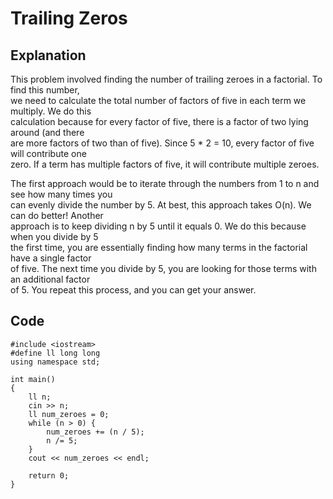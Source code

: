# Trailing Zeros
## Explanation
This problem involved finding the number of trailing zeroes in a factorial. To find this number,  
we need to calculate the total number of factors of five in each term we multiply. We do this  
calculation because for every factor of five, there is a factor of two lying around (and there  
are more factors of two than of five). Since 5 * 2 = 10, every factor of five will contribute one  
zero. If a term has multiple factors of five, it will contribute multiple zeroes. 

The first approach would be to iterate through the numbers from 1 to n and see how many times you  
can evenly divide the number by 5. At best, this approach takes O(n). We can do better! Another  
approach is to keep dividing n by 5 until it equals 0. We do this because when you divide by 5  
the first time, you are essentially finding how many terms in the factorial have a single factor  
of five. The next time you divide by 5, you are looking for those terms with an additional factor  
of 5. You repeat this process, and you can get your answer.
## Code
    #include <iostream>
    #define ll long long
    using namespace std;

    int main()
    {
        ll n;
        cin >> n;
        ll num_zeroes = 0;
        while (n > 0) {
            num_zeroes += (n / 5);
            n /= 5;
        }
        cout << num_zeroes << endl;
    
        return 0;
    }